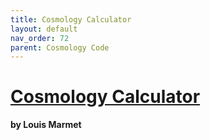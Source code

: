 ```yaml
---
title: Cosmology Calculator
layout: default
nav_order: 72
parent: Cosmology Code
---
```


# [Cosmology Calculator](./cosmology-calculator.html)
**by Louis Marmet**

